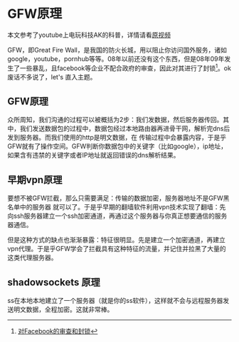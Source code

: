 # GFW原理
本文参考了youtube上电玩科技AK的科普，详情请看[原视频](https://youtu.be/XKZM_AjCUr0 "讲得很好")

GFW，即Great Fire Wall，是我国的防火长城，用以阻止你访问国外服务，诸如google，youtube，pornhub等等。08年以前还没有这个东西，但是08年09年发生了一些暴乱，且facebook等企业不配合政府的审查，因此对其进行了封锁[^1]。ok废话不多说了，let's 直入主题。

## GFW原理
众所周知，我们沟通的过程可以被概括为2步：我们发数据，然后服务器传回。其中，我们发送数据包的过程中，数据包经过本地路由器再进骨干网，解析完dns后发到服务器。而我们使用的http是明文数据，在 传输过程中会暴露内容，于是乎GFW就有了操作空间。GFW判断你数据包中的关键字（比如google），ip地址，如果含有违禁的关键字或者IP地址就返回错误的dns解析结果。

## 早期vpn原理
要想不被GFW拦截，那么只需要满足：传输的数据加密，服务器地址不是GFW黑名单中的服务器 就可以了。于是乎早期的翻墙软件利用vpn技术实现了翻墙：先向ssh服务器建立一个ssh加密通道，再通过这个服务器与你真正想要通信的服务器通信。

但是这种方式的缺点也渐渐暴露：特征很明显。先是建立一个加密通道，再建立vpn代理。于是乎GFW学会了拦截具有这种特征的流量，并记住并拉黑了大量的这类代理服务器。

## shadowsockets 原理
ss在本地本地建立了一个服务器（就是你的ss软件），这样就不会与远程服务器发送明文数据，全程加密。这就非常棒。


[^1]:[对Facebook的审查和封锁](https://zh.m.wikipedia.org/zh-hans/%E5%AF%B9Facebook%E7%9A%84%E5%AE%A1%E6%9F%A5%E5%92%8C%E5%B0%81%E9%94%81 'balabala')
